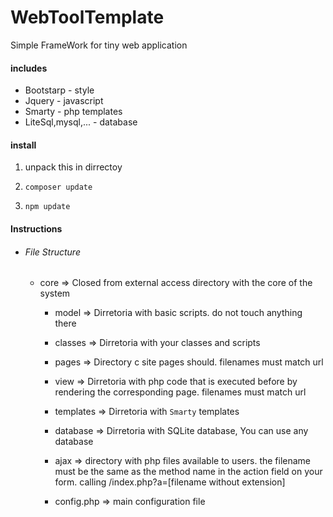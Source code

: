 # WebToolTemplate

Simple FrameWork for tiny web application

#### includes
 - Bootstarp - style
 - Jquery - javascript
 - Smarty - php templates
 - LiteSql,mysql,... - database
  
  
#### install
1. unpack this in dirrectoy

2. `composer update`

3. `npm update`

#### Instructions
 - ###### File Structure
   
    - core => Closed from external access directory with the core of the system
      
      - model => Dirretoria with basic scripts. do not touch anything there
  
      - classes => Dirretoria with your classes and scripts
  
      - pages => Directory c site pages should. filenames must match url

      - view => Dirretoria with php code that is executed before by rendering the corresponding page. filenames must match url
  
      - templates => Dirretoria with `Smarty` templates
  
      - database => Dirretoria with SQLite database, You can use any database
  
      - ajax => directory with php files available to users. the filename must be the same as the method name in the action field on your form. calling /index.php?a=[filename without extension]
  
      - config.php => main configuration file